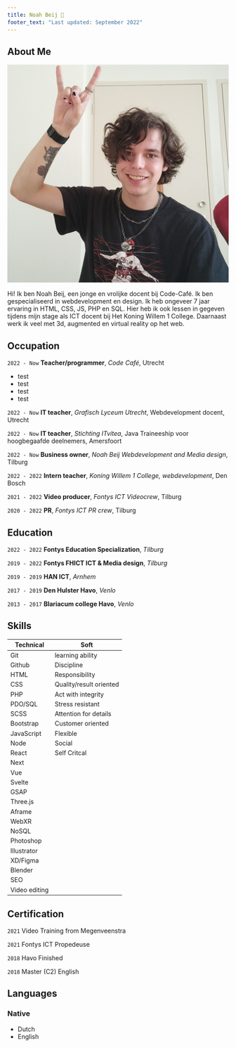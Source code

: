 ```yaml
---
title: Noah Beij 🐝
footer_text: "Last updated: September 2022"
---
```


## About Me

<img class="profile-picture" src="profile.jpg">

Hi! Ik ben Noah Beij, een jonge en vrolijke docent bij Code-Café. Ik ben gespecialiseerd in webdevelopment en design. Ik heb ongeveer 7 jaar ervaring in HTML, CSS, JS, PHP en SQL. Hier heb ik ook lessen in gegeven tijdens mijn stage als ICT docent bij Het Koning Willem 1 College. Daarnaast werk ik veel met 3d, augmented en virtual reality op het web.

## Occupation

`2022 - Now`
**Teacher/programmer**, _Code Café_, Utrecht
-   test
-   test
-   test
-   test

`2022 - Now`
**IT teacher**, _Grafisch Lyceum Utrecht_, Webdevelopment docent, Utrecht

`2022 - Now`
**IT teacher**, _Stichting ITvitea_, Java Traineeship voor hoogbegaafde deelnemers, Amersfoort

`2022 - Now`
**Business owner**, _Noah Beij Webdevelopment and Media design_, Tilburg

`2022 - 2022`
**Intern teacher**, _Koning Willem 1 College, webdevelopment_, Den Bosch

`2021 - 2022`
**Video producer**, _Fontys ICT Videocrew_, Tilburg

`2020 - 2022`
**PR**, _Fontys ICT PR crew_, Tilburg


## Education

`2022 - 2022`
**Fontys Education Specialization**, _Tilburg_

`2019 - 2022`
**Fontys FHICT ICT & Media design**, _Tilburg_

`2019 - 2019`
**HAN ICT**, _Arnhem_

`2017 - 2019`
**Den Hulster Havo**, _Venlo_

`2013 - 2017`
**Blariacum college Havo**, _Venlo_

## Skills

| Technical     | Soft                    |
| ------------- | ----------------------- |
| Git           | learning ability        |
| Github        | Discipline              |
| HTML          | Responsibility          |
| CSS           | Quality/result oriented |
| PHP           | Act with integrity      |
| PDO/SQL       | Stress resistant        |
| SCSS          | Attention for details   |
| Bootstrap     | Customer oriented       |
| JavaScript    | Flexible                |
| Node          | Social                  |
| React         | Self Critcal            |
| Next          |                         |
| Vue           |                         |
| Svelte        |                         |
| GSAP          |                         |
| Three.js      |                         |
| Aframe |                         |
| WebXR |                         |
| NoSQL         |                         |
| Photoshop     |                         |
| Illustrator   |                         |
| XD/Figma      |                         |
| Blender       |                         |
| SEO           |                         |
| Video editing |                         |

## Certification

`2021`
Video Training from Megenveenstra

`2021` Fontys ICT Propedeuse

`2018` Havo Finished

`2018` Master (C2) English

## Languages

### Native

- Dutch
- English

<!-- ## References

- Foo Bar: Head of Department, Placeholder Names, Lorem
- John Doe: Associate Professor, Department of Computer Science, Ipsum -->
